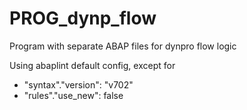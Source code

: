 # PROG_dynp_flow

Program with separate ABAP files for dynpro flow logic

Using abaplint default config, except for
 - "syntax"."version": "v702"
 - "rules"."use_new": false